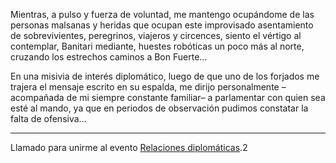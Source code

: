 Mientras, a pulso y fuerza de voluntad, me mantengo ocupándome de las personas malsanas y heridas que ocupan este improvisado asentamiento de sobrevivientes, peregrinos, viajeros y circences, siento el vértigo al contemplar, Banitari mediante, huestes robóticas un poco más al norte, cruzando los estrechos caminos a Bon Fuerte…

En una misivia de interés diplomático, luego de que uno de los forjados me trajera el mensaje escrito en su espalda, me dirijo personalmente –acompañada de mi siempre constante familiar– a parlamentar con quien sea esté al mando, ya que en periodos de observación pudimos constatar la falta de ofensiva…

---

Llamado para unirme al evento [Relaciones diplomáticas](../../!EVENTOS/Relaciones%20diplomáticas.md).2